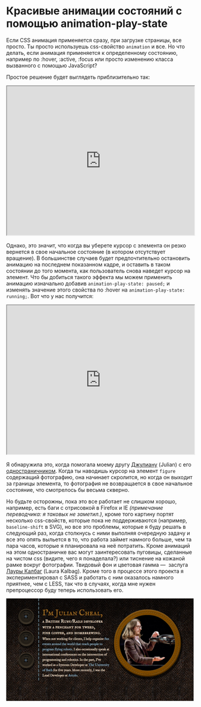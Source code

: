 # Красивые анимации состояний с помощью animation-play-state

Если CSS анимация применяется сразу, при загрузке страницы, все просто. Ты просто 
используешь css-свойство `animation` и все. Но что делать, если анимация 
применяется к определенному состоянию, например по :hover, :active, :focus или
просто изменению класса вызванного с помощью JavaScript?

Простое решение будет выглядеть приблизительно так:

<iframe src="http://dabblet.com/gist/9786900" width="100%" height="400"></iframe>

Однако, это значит, что когда вы уберете курсор с элемента он резко вернется в 
свое начальное состояние (в котором отсутствует вращение). В большинстве случаев
будет предпочтительно остановить анимацию на последнем показанном кадре, и оставить
в таком состоянии до того момента, как пользователь снова наведет курсор на элемент.
Что бы добиться такого эффекта мы можем применить анимацию изначально добавив 
`animation-play-state: paused;` и изменять значение этого свойства по :hover на
`animation-play-state: running;`. Вот что у нас получится:

<iframe src="http://dabblet.com/gist/9787052" width="100%" height="400"></iframe>

Я обнаружила это, когда помогала моему другу [Джулиану][1] (Julian) с его 
[одностраничником][2]. Когда ты наводишь курсор на элемент `figure` содержащий 
фотографию, она начинает скролится, но когда он выходит за границы элемента, 
то фотография не возвращается в свое начальное состояние, что смотрелось бы 
весьма скверно.


Но будьте осторожны, пока это все работает не слишком хорошо, например, есть баги 
с отрисовкой в Firefox и IE *(примечание переводчика: я таковых не заметил.)*, 
кроме того картину портят несколько css-свойств, которые пока не поддерживаются 
(например, `baseline-shift` в SVG), но все это проблемы, которые я буду решать
в следующий раз, когда столкнусь с ними выполняя очередную задачу и все это 
опять выльется в то, что работа займет намного больше, чем та пара часов, которые
я планировала на неё потратить. Кроме анимаций на этом одностраничке вас могут
заинтересовать пуговицы, сделанные на чистом css (видите, чего я понаделала?) или
тиснение на кожаной рамке вокруг фотографии. Твидовый фон и цветовая гамма — 
заслуга [Лауры Калбаг][3] (Laura Kalbag). Кроме того в процессе этого проекта
я экспериментировал с SASS и работать с ним оказалось намного приятнее, чем с 
LESS, так что в случаях, когда мне нужен препроцессор буду теперь использовать
его.


![Screenshot][4]

 [1]: http://twitter.com/juliancheal
 [2]: http://juliancheal.co.uk
 [3]: https://twitter.com/laurakalbag
 [4]: img/Screen-Shot-2014-01-09-at-14.45.40--1024x558.png